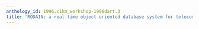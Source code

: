 ```yaml
---
anthology_id: 1996.cikm_workshop-1996dart.3
title: 'RODAIN: a real-time object-oriented database system for telecommunications'
---
```

